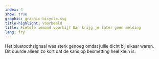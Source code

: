 ```yaml
---
index: 4
show: true
graphic: graphic-bicycle.svg
title-highlight: Voorbeeld
title: Fietste iemand voorbij? Dan krijg je later geen melding
lang: fry
---
```


Het bluetoothsignaal was sterk genoeg omdat jullie dicht bij elkaar waren. Dit duurde alleen zo kort dat de kans op besmetting heel klein is.
